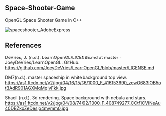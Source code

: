 ## Space-Shooter-Game
OpenGL Space Shooter Game in C++

![spaceshooter_AdobeExpress](https://user-images.githubusercontent.com/110789514/216853127-afb3bd9a-f72f-44e1-8d86-89718bf26ca4.gif)

## References 

DeVries, J. (n.d.). LearnOpenGL/LICENSE.md at master · JoeyDeVries/LearnOpenGL. GitHub. https://github.com/JoeyDeVries/LearnOpenGL/blob/master/LICENSE.md

DM7(n.d.). master spaceship in white background top view. https://as1.ftcdn.net/v2/jpg/04/16/15/36/1000_F_416153690_zcwO683IOB5otBAdR901AGXMqMqIvFkk.jpg

Shacil (n.d.). 3d rendering. Space background with nebula and stars. https://as1.ftcdn.net/v2/jpg/04/08/74/92/1000_F_408749277_CCtf1CVINeAu40DBZkxZeDesjo4mymm0.jpg
